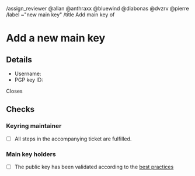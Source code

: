 <!--
This template is used when a new main PGP public key needs to be added to the
distribution's keyring.
It is used by users with a valid packager key after all steps in an
accompanying issue (opened with the template "New Main Key") have been
fulfilled.
-->
/assign_reviewer @allan @anthraxx @bluewind @diabonas @dvzrv @pierre
/label ~"new main key"
/title Add main key of <!-- MODIFY: Add the main key holder's username -->
<!--
Please do not remove the above quick actions, which automatically label the
issue and assign relevant users.
-->

# Add a new main key

## Details

- Username: <!-- MODIFY: Add the @-prefixed username -->
- PGP key ID: <!-- MODIFY: Add the "long format" key ID of the PGP public key here -->

Closes <!-- MODIFY: Add #-prefixed issue number, that will be closed by merging this merge request -->

## Checks

### Keyring maintainer

- [ ] All steps in the accompanying ticket are fulfilled.

### Main key holders

- [ ] The public key has been validated according to the [best
  practices](https://gitlab.archlinux.org/archlinux/archlinux-keyring/-/wikis/best-practices#validating-a-key-pair)
